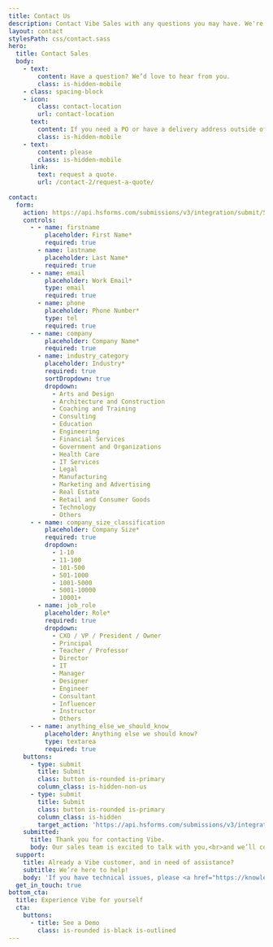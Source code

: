 ```yaml
---
title: Contact Us
description: Contact Vibe Sales with any questions you may have. We're here for you!
layout: contact
stylesPath: css/contact.sass
hero:
  title: Contact Sales
  body:
    - text: 
        content: Have a question? We’d love to hear from you.
        class: is-hidden-mobile
    - class: spacing-block
    - icon:
        class: contact-location
        url: contact-location
      text: 
        content: If you need a PO or have a delivery address outside of the continental US,
        class: is-hidden-mobile
    - text: 
        content: please
        class: is-hidden-mobile
      link:
        text: request a quote.
        url: /contact-2/request-a-quote/
      
contact:
  form:
    action: https://api.hsforms.com/submissions/v3/integration/submit/5698963/eda833da-394c-4d3c-8a66-c8b854d7ee77
    controls:
      - - name: firstname
          placeholder: First Name*
          required: true
        - name: lastname
          placeholder: Last Name*
          required: true
      - - name: email
          placeholder: Work Email*
          type: email
          required: true
        - name: phone
          placeholder: Phone Number*
          type: tel
          required: true
      - - name: company
          placeholder: Company Name*
          required: true
        - name: industry_category
          placeholder: Industry*
          required: true
          sortDropdown: true
          dropdown:
            - Arts and Design
            - Architecture and Construction
            - Coaching and Training
            - Consulting
            - Education
            - Engineering
            - Financial Services
            - Government and Organizations
            - Health Care
            - IT Services
            - Legal
            - Manufacturing
            - Marketing and Advertising
            - Real Estate
            - Retail and Consumer Goods
            - Technology
            - Others
      - - name: company_size_classification
          placeholder: Company Size*
          required: true
          dropdown:
            - 1-10
            - 11-100
            - 101-500
            - 501-1000
            - 1001-5000
            - 5001-10000
            - 10001+
        - name: job_role
          placeholder: Role*
          required: true
          dropdown:
            - CXO / VP / President / Owner
            - Principal
            - Teacher / Professor
            - Director
            - IT
            - Manager
            - Designer
            - Engineer
            - Consultant
            - Influencer
            - Instructor
            - Others
      - - name: anything_else_we_should_know_
          placeholder: Anything else we should know?
          type: textarea
          required: true
    buttons:
      - type: submit
        title: Submit
        class: button is-rounded is-primary
        column_class: is-hidden-non-us
      - type: submit
        title: Submit
        class: button is-rounded is-primary
        column_class: is-hidden 
        target_action: 'https://api.hsforms.com/submissions/v3/integration/submit/5698963/89a0d8cc-cde8-409f-a1e3-c82cd2a5e0f3'
    submitted:
      title: Thank you for contacting Vibe.
      body: Our sales team is excited to talk with you,<br>and we’ll contact you shortly to assist you further.
  support:
    title: Already a Vibe customer, and in need of assistance?
    subtitle: We’re here to help!
    body: 'If you have technical issues, please <a href="https://knowledge.vibe.us/kb-tickets/new">contact support</a>.'
  get_in_touch: true
bottom_cta:
  title: Experience Vibe for yourself
  cta:
    buttons: 
      - title: See a Demo
        class: is-rounded is-black is-outlined
---
```


<Page />

<script setup>
import Page from '/@/views/contact/sales/Index.vue'
</script>

